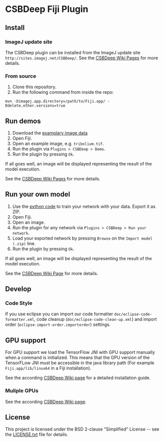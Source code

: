 # CSBDeep Fiji Plugin

## Install

### ImageJ update site
The CSBDeep plugin can be installed from the ImageJ update site `http://sites.imagej.net/CSBDeep/`. See the [CSBDeep Wiki Pages](https://github.com/CSBDeep/CSBDeep_website/wiki/CSBDeep-in-Fiji) for more details.

### From source
1. Clone this repository.
2. Run the following command from inside the repo:
```
mvn -Dimagej.app.directory=/path/to/Fiji.app/ -Ddelete.other.versions=true
```

## Run demos
1. Download the [examplary image data](http://csbdeep.bioimagecomputing.com/exemplary-image-data.zip)
2. Open Fiji.
3. Open an example image, e.g. `tribolium.tif`.
4. Run the plugin via `Plugins > CSBDeep > Demo`.
5. Run the plugin by pressing `Ok`.

If all goes well, an image will be displayed representing the result of the model execution.

See the [CSBDeep Wiki Pages](https://github.com/CSBDeep/CSBDeep_website/wiki/CSBDeep-in-Fiji) for more details.

## Run your own model
1. Use the [python code](https://github.com/CSBDeep/CSBDeep) to train your network with your data. Export it as ZIP.
2. Open Fiji.
3. Open an image.
4. Run the plugin for any network via `Plugins > CSBDeep > Run your network`.
5. Load your exported network by pressing `Browse` on the `Import model (.zip)` line.
5. Run the plugin by pressing `Ok`.

If all goes well, an image will be displayed representing the result of the model execution.

See the [CSBDeep Wiki Page](https://github.com/CSBDeep/CSBDeep_website/wiki/Your-Model-in-Fiji) for more details.

## Develop

### Code Style

If you use eclipse you can import our code formatter `doc/eclipse-code-formatter.xml`, code cleanup (`doc/eclipse-code-clean-up.xml`) and import order (`eclipse-import-order.importorder`) settings.

## GPU support

For GPU support we load the TensorFlow JNI with GPU support manually when a command is initialized. This means that the GPU version of the TensorFLow JNI must be accessible in the java library path (For example `Fiji.app/lib/linux64` in a Fiji installation).

See the according [CSBDeep Wiki page](https://github.com/CSBDeep/CSBDeep_website/wiki/CSBDeep-in-Fiji-–-Installation#gpu-support) for a detailed installation guide.

### Muliple GPUs

See the according [CSBDeep Wiki page](https://github.com/CSBDeep/CSBDeep_website/wiki/CSBDeep-in-Fiji-–-Installation#multiple-gpus).

## License

This project is licensed under the BSD 2-clause "Simplified" License -- see the [LICENSE.txt](LICENSE.txt) file for details.

